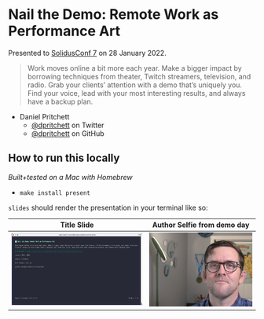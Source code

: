 # Nail the Demo: Remote Work as Performance Art

Presented to [SolidusConf 7](https://conf.solidus.io/solidus-conf-7-solid-us-support-open-source/) on 28 January 2022.

> Work moves online a bit more each year. Make a bigger impact by borrowing techniques from theater, Twitch streamers, television, and radio. Grab your clients’ attention with a demo that’s uniquely you. Find your voice, lead with your most interesting results, and always have a backup plan.

- Daniel Pritchett
  - [@dpritchett](https://twitter.com/dpritchett) on Twitter
  - [@dpritchett](https://github.com/dpritchett) on GitHub

## How to run this locally

_Built+tested on a Mac with Homebrew_

- `make install present`

`slides` should render the presentation in your terminal like so:

| Title Slide | Author Selfie from demo day |
| --------------- | --------------- |
| ![Screenshot of title slide](./img/title_slide_screenshot.png) | ![Snapshot of author from presentation day](./img/solidusconf-headshot.jpg) |
